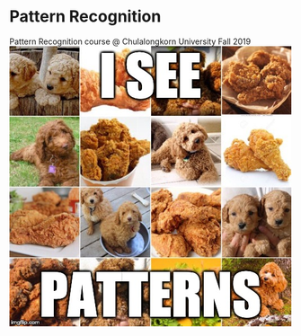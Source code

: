 # Pattern Recognition
Pattern Recognition course @ Chulalongkorn University Fall 2019
![Image of 2019 meme](figures/meme.jpg)
